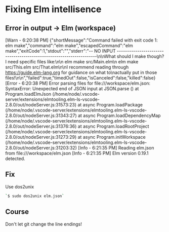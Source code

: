 
# Fixing Elm intellisence

## Error in output -> Elm (workspace)

[Warn  - 6:20:38 PM] {"shortMessage":"Command failed with exit code 1: elm make","command":"elm make","escapedCommand":"elm make","exitCode":1,"stdout":"","stderr":"-- NO INPUT --------------------------------------------------------------------\n\nWhat should I make though? I need specific files like:\n\n    elm make src/Main.elm\n    elm make src/This.elm src/That.elm\n\nI recommend reading through https://guide.elm-lang.org for guidance on what to\nactually put in those files!\n\n","failed":true,"timedOut":false,"isCanceled":false,"killed":false}
[Error - 6:20:38 PM] Error parsing files for file:///workspace/elm.json:
SyntaxError: Unexpected end of JSON input
    at JSON.parse (<anonymous>)
    at Program.loadElmJson (/home/node/.vscode-server/extensions/elmtooling.elm-ls-vscode-2.8.0/out/nodeServer.js:31573:23)
    at async Program.loadPackage (/home/node/.vscode-server/extensions/elmtooling.elm-ls-vscode-2.8.0/out/nodeServer.js:31343:27)
    at async Program.loadDependencyMap (/home/node/.vscode-server/extensions/elmtooling.elm-ls-vscode-2.8.0/out/nodeServer.js:31376:36)
    at async Program.loadRootProject (/home/node/.vscode-server/extensions/elmtooling.elm-ls-vscode-2.8.0/out/nodeServer.js:31273:29)
    at async Program.initWorkspace (/home/node/.vscode-server/extensions/elmtooling.elm-ls-vscode-2.8.0/out/nodeServer.js:31203:32)
[Info  - 6:21:35 PM] Reading elm.json from file:///workspace/elm.json
[Info  - 6:21:35 PM] Elm version 0.19.1 detected.

## Fix

Use dos2unix
```bash
`$ sudo dos2unix elm.json`
```

## Course

Don't let git change the line endings!